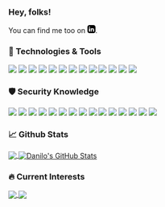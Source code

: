 ### Hey, folks!

<!-- Actual text -->

You can find me too on [![LinkedIn][1.0]][1].

<!-- Icons -->

[1.0]: https://github.com/ndanilo/ndanilo/raw/master/linkedin16-black.png (linkedin icon without padding)

[1]: https://www.linkedin.com/in/danilo-novais-02b959125


### 🔧 Technologies & Tools
![](https://img.shields.io/badge/OS-Linux-informationalx?style=flat&logo=appveyor)
![](https://img.shields.io/badge/OS-Windows-informationalx?style=flat&logo=appveyor)
![](https://img.shields.io/badge/Code-CSharp-informationalx?style=flat&logo=appveyor)
![](https://img.shields.io/badge/Code-Python-informationalx?style=flat&logo=appveyor)
![](https://img.shields.io/badge/Code-NodeJs-informationalx?style=flat&logo=appveyor)
![](https://img.shields.io/badge/Code-Assembly-informationalx?style=flat&logo=appveyor)
![](https://img.shields.io/badge/Code-Bash-informationalx?style=flat&logo=appveyor)
![](https://img.shields.io/badge/Code-C-informationalx?style=flat&logo=appveyor)
![](https://img.shields.io/badge/Code-C%2b%2b-informationalx?style=flat&logo=appveyor)
![](https://img.shields.io/badge/Code-Angular-informationalx?style=flat&logo=appveyor)
![](https://img.shields.io/badge/Code-Javascript-informationalx?style=flat&logo=appveyor)
![](https://img.shields.io/badge/CI-Docker-informationalx?style=flat&logo=appveyor)
![](https://img.shields.io/badge/CI-Kubernetes-informationalx?style=flat&logo=appveyor)

### 🛡️ Security Knowledge

![](https://img.shields.io/badge/Offensive-OWASP-informationalx?style=flat&logo=appveyor&color=bd3939)
![](https://img.shields.io/badge/Offensive-CVE-informationalx?style=flat&logo=appveyor&color=bd3939)
![](https://img.shields.io/badge/Offensive-Network-informationalx?style=flat&logo=appveyor&color=bd3939)
![](https://img.shields.io/badge/Offensive-Password_Cracking-informationalx?style=flat&logo=appveyor&color=bd3939)
![](https://img.shields.io/badge/Offensive-Broken_Authentication-informationalx?style=flat&logo=appveyor&color=bd3939)
![](https://img.shields.io/badge/Offensive-OSInt-informationalx?style=flat&logo=appveyor&color=bd3939)
![](https://img.shields.io/badge/Offensive-Command_Injection-informationalx?style=flat&logo=appveyor&color=bd3939)
![](https://img.shields.io/badge/Offensive-Linux_Buffer_Overflows-informationalx?style=flat&logo=appveyor&color=bd3939)
![](https://img.shields.io/badge/Offensive-Windows_Buffer_Overflows-informationalx?style=flat&logo=appveyor&color=bd3939)
![](https://img.shields.io/badge/Offensive-Active_Directory_LDAP-informationalx?style=flat&logo=appveyor&color=bd3939)
![](https://img.shields.io/badge/Offensive-Linux_Privilege_Escalation-informationalx?style=flat&logo=appveyor&color=bd3939)
![](https://img.shields.io/badge/Offensive-Windows_Privilege_Escalation-informationalx?style=flat&logo=appveyor&color=bd3939)
![](https://img.shields.io/badge/Offensive-Traffic_Analysis-informationalx?style=flat&logo=appveyor&color=bd3939)
![](https://img.shields.io/badge/Offensive-Exploit_Development-informationalx?style=flat&logo=appveyor&color=bd3939)
![](https://img.shields.io/badge/Offensive-Reverse_Engineering-informationalx?style=flat&logo=appveyor&color=bd3939)

### 📈 Github Stats

<a href="https://github.com/ndanilo/ndanilo">
  <img align="center" src="https://github-readme-stats.vercel.app/api/top-langs/?username=ndanilo&hide=typescript,html,jupyter%20notebook,visual%20basic%20.net&title_color=ffffff&text_color=c9cacc&icon_color=2bbc8a&bg_color=1d1f21&langs_count=5" />
</a>
<a href="https://github.com/ndanilo/ndanilo">
  <img align="center" src="https://github-readme-stats.vercel.app/api?username=ndanilo&show_icons=true&line_height=80&count_private=true&title_color=ffffff&text_color=c9cacc&icon_color=2bbc8a&bg_color=1d1f21&hide=prs,issues,contribs" alt="Danilo's GitHub Stats" />
</a>

### 🔥 Current Interests

<a href="https://github.com/ndanilo/ndanilo">
  <img align="center" src="https://github-readme-stats.vercel.app/api/pin/?username=ndanilo&repo=python-code-samples&title_color=ffffff&text_color=c9cacc&icon_color=2bbc8a&bg_color=1d1f21" />
</a>
<a href="https://github.com/ndanilo/ndanilo">
  <img align="center" src="https://github-readme-stats.vercel.app/api/pin/?username=ndanilo&repo=assembly-codes&title_color=ffffff&text_color=c9cacc&icon_color=2bbc8a&bg_color=1d1f21" />
</a>

<!-- 
### HTB Badge

![HTB Badge](http://www.hackthebox.eu/badge/image/176949) -->

<!--
**ndanilo/ndanilo** is a ✨ _special_ ✨ repository because its `README.md` (this file) appears on your GitHub profile.

Here are some ideas to get you started:

- 🔭 I’m currently working on ...
- 🌱 I’m currently learning ...
- 👯 I’m looking to collaborate on ...
- 🤔 I’m looking for help with ...
- 💬 Ask me about ...
- 📫 How to reach me: ...
- 😄 Pronouns: ...
- ⚡ Fun fact: ...
-->
